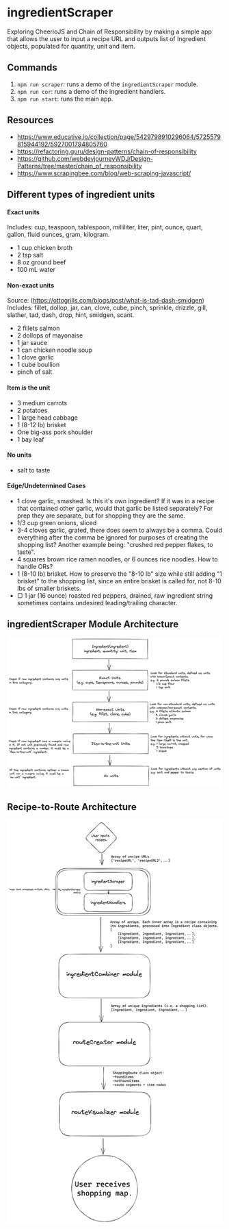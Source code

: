 # ingredientScraper
Exploring CheerioJS and Chain of Responsibility by making a simple app that allows the user to input a recipe URL and outputs list of Ingredient objects, populated for quantity, unit and item.

## Commands

1. `npm run scraper`: runs a demo of the `ingredientScraper` module.
2. `npm run cor`: runs a demo of the ingredient handlers.
3. `npm run start`: runs the main app.

## Resources

- https://www.educative.io/collection/page/5429798910296064/5725579815944192/5927001794805760
- https://refactoring.guru/design-patterns/chain-of-responsibility
- https://github.com/webdevjourneyWDJ/Design-Patterns/tree/master/chain_of_responsibility
- https://www.scrapingbee.com/blog/web-scraping-javascript/

## Different types of ingredient units

#### Exact units

Includes: cup, teaspoon, tablespoon, milliliter, liter, pint, ounce, quart, gallon, fluid ounces,
gram, kilogram.

- 1 cup chicken broth
- 2 tsp salt
- 8 oz ground beef
- 100 mL water

#### Non-exact units
Source: (https://ottogrills.com/blogs/post/what-is-tad-dash-smidgen)
Includes: fillet, dollop, jar, can, clove, cube, pinch, sprinkle, drizzle, gill, slather, tad, dash,
drop, hint, smidgen, scant.

- 2 fillets salmon
- 2 dollops of mayonaise
- 1 jar sauce
- 1 can chicken noodle soup
- 1 clove garlic
- 1 cube boullion
- pinch of salt

#### Item _is_ the unit

- 3 medium carrots
- 2 potatoes
- 1 large head cabbage
- 1 (8-12 lb) brisket
- One big-ass pork shoulder
- 1 bay leaf

#### No units

- salt to taste

#### Edge/Undetermined Cases

- 1 clove garlic, smashed. Is this it's own ingredient? If it was in a recipe that contained other garlic, would that garlic be listed separately? For prep they are separate, but for shopping they are the same.
- 1/3 cup green onions, sliced
- 3-4 cloves garlic, grated, there does seem to always be a comma. Could everything after the comma be ignored for purposes of creating the shopping list? Another example being: "crushed red pepper flakes, to taste".
- 4 squares brown rice ramen noodles, or 6 ounces rice noodles. How to handle ORs?
- 1 (8-10 lb) brisket. How to preserve the "8-10 lb" size while still adding "1 brisket" to the shopping list, since an entire brisket is called for, not 8-10 lbs of smaller briskets.
- ▢ 1 jar (16 ounce)  roasted red peppers, drained, raw ingredient string sometimes contains undesired leading/trailing character.

## ingredientScraper Module Architecture

![ingredientScraper module architecture](https://github.com/lanebobane/ingredientScraper/blob/main/assets/ingredientScraper.png)


## Recipe-to-Route Architecture

![Recipe-to-Route architecture](https://github.com/lanebobane/ingredientScraper/blob/main/assets/recipe_to_route.png)

